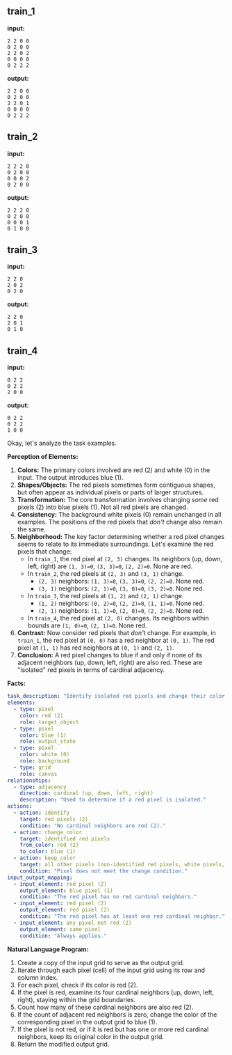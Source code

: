 
## train_1

**input:**
```
2 2 0 0
0 2 0 0
2 2 0 2
0 0 0 0
0 2 2 2
```


**output:**
```
2 2 0 0
0 2 0 0
2 2 0 1
0 0 0 0
0 2 2 2
```


## train_2

**input:**
```
2 2 2 0
0 2 0 0
0 0 0 2
0 2 0 0
```


**output:**
```
2 2 2 0
0 2 0 0
0 0 0 1
0 1 0 0
```


## train_3

**input:**
```
2 2 0
2 0 2
0 2 0
```


**output:**
```
2 2 0
2 0 1
0 1 0
```


## train_4

**input:**
```
0 2 2
0 2 2
2 0 0
```


**output:**
```
0 2 2
0 2 2
1 0 0
```

Okay, let's analyze the task examples.

**Perception of Elements:**

1.  **Colors:** The primary colors involved are red (2) and white (0) in the input. The output introduces blue (1).
2.  **Shapes/Objects:** The red pixels sometimes form contiguous shapes, but often appear as individual pixels or parts of larger structures.
3.  **Transformation:** The core transformation involves changing *some* red pixels (2) into blue pixels (1). Not all red pixels are changed.
4.  **Consistency:** The background white pixels (0) remain unchanged in all examples. The positions of the red pixels that *don't* change also remain the same.
5.  **Neighborhood:** The key factor determining whether a red pixel changes seems to relate to its immediate surroundings. Let's examine the red pixels that change:
    *   In `train_1`, the red pixel at `(2, 3)` changes. Its neighbors (up, down, left, right) are `(1, 3)=0`, `(3, 3)=0`, `(2, 2)=0`. None are red.
    *   In `train_2`, the red pixels at `(2, 3)` and `(3, 1)` change.
        *   `(2, 3)` neighbors: `(1, 3)=0`, `(3, 3)=0`, `(2, 2)=0`. None red.
        *   `(3, 1)` neighbors: `(2, 1)=0`, `(3, 0)=0`, `(3, 2)=0`. None red.
    *   In `train_3`, the red pixels at `(1, 2)` and `(2, 1)` change.
        *   `(1, 2)` neighbors: `(0, 2)=0`, `(2, 2)=0`, `(1, 1)=0`. None red.
        *   `(2, 1)` neighbors: `(1, 1)=0`, `(2, 0)=0`, `(2, 2)=0`. None red.
    *   In `train_4`, the red pixel at `(2, 0)` changes. Its neighbors within bounds are `(1, 0)=0`, `(2, 1)=0`. None red.
6.  **Contrast:** Now consider red pixels that *don't* change. For example, in `train_1`, the red pixel at `(0, 0)` has a red neighbor at `(0, 1)`. The red pixel at `(1, 1)` has red neighbors at `(0, 1)` and `(2, 1)`.
7.  **Conclusion:** A red pixel changes to blue if and only if none of its adjacent neighbors (up, down, left, right) are also red. These are "isolated" red pixels in terms of cardinal adjacency.

**Facts:**


```yaml
task_description: "Identify isolated red pixels and change their color to blue."
elements:
  - type: pixel
    color: red (2)
    role: target_object
  - type: pixel
    color: blue (1)
    role: output_state
  - type: pixel
    color: white (0)
    role: background
  - type: grid
    role: canvas
relationships:
  - type: adjacency
    direction: cardinal (up, down, left, right)
    description: "Used to determine if a red pixel is isolated."
actions:
  - action: identify
    target: red pixels (2)
    condition: "No cardinal neighbors are red (2)."
  - action: change_color
    target: identified red pixels
    from_color: red (2)
    to_color: blue (1)
  - action: keep_color
    target: all other pixels (non-identified red pixels, white pixels, etc.)
    condition: "Pixel does not meet the change condition."
input_output_mapping:
  - input_element: red pixel (2)
    output_element: blue pixel (1)
    condition: "The red pixel has no red cardinal neighbors."
  - input_element: red pixel (2)
    output_element: red pixel (2)
    condition: "The red pixel has at least one red cardinal neighbor."
  - input_element: any pixel not red (2)
    output_element: same pixel
    condition: "Always applies."
```


**Natural Language Program:**

1.  Create a copy of the input grid to serve as the output grid.
2.  Iterate through each pixel (cell) of the input grid using its row and column index.
3.  For each pixel, check if its color is red (2).
4.  If the pixel is red, examine its four cardinal neighbors (up, down, left, right), staying within the grid boundaries.
5.  Count how many of these cardinal neighbors are also red (2).
6.  If the count of adjacent red neighbors is zero, change the color of the corresponding pixel in the output grid to blue (1).
7.  If the pixel is not red, or if it is red but has one or more red cardinal neighbors, keep its original color in the output grid.
8.  Return the modified output grid.
